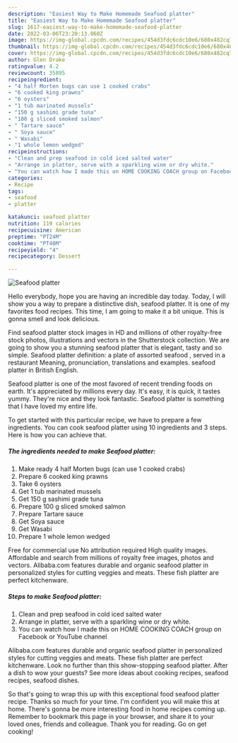 ```yaml
---
description: "Easiest Way to Make Homemade Seafood platter"
title: "Easiest Way to Make Homemade Seafood platter"
slug: 1617-easiest-way-to-make-homemade-seafood-platter
date: 2022-03-06T23:20:13.060Z
image: https://img-global.cpcdn.com/recipes/454d3fdc6cdc10e6/680x482cq70/seafood-platter-recipe-main-photo.jpg
thumbnail: https://img-global.cpcdn.com/recipes/454d3fdc6cdc10e6/680x482cq70/seafood-platter-recipe-main-photo.jpg
cover: https://img-global.cpcdn.com/recipes/454d3fdc6cdc10e6/680x482cq70/seafood-platter-recipe-main-photo.jpg
author: Glen Drake
ratingvalue: 4.2
reviewcount: 35895
recipeingredient:
- "4 half Morten bugs can use 1 cooked crabs"
- "6 cooked king prawns"
- "6 oysters"
- "1 tub marinated mussels"
- "150 g sashimi grade tuna"
- "100 g sliced smoked salmon"
- " Tartare sauce"
- " Soya sauce"
- " Wasabi"
- "1 whole lemon wedged"
recipeinstructions:
- "Clean and prep seafood in cold iced salted water"
- "Arrange in platter, serve with a sparkling wine or dry white."
- "You can watch how I made this on HOME COOKING COACH group on Facebook or YouTube channel"
categories:
- Recipe
tags:
- seafood
- platter

katakunci: seafood platter 
nutrition: 119 calories
recipecuisine: American
preptime: "PT24M"
cooktime: "PT40M"
recipeyield: "4"
recipecategory: Dessert

---
```



![Seafood platter](https://img-global.cpcdn.com/recipes/454d3fdc6cdc10e6/680x482cq70/seafood-platter-recipe-main-photo.jpg)

Hello everybody, hope you are having an incredible day today. Today, I will show you a way to prepare a distinctive dish, seafood platter. It is one of my favorites food recipes. This time, I am going to make it a bit unique. This is gonna smell and look delicious.

Find seafood platter stock images in HD and millions of other royalty-free stock photos, illustrations and vectors in the Shutterstock collection. We are going to show you a stunning seafood platter that is elegant, tasty and so simple. Seafood platter definition: a plate of assorted seafood , served in a restaurant Meaning, pronunciation, translations and examples. seafood platter in British English.

Seafood platter is one of the most favored of recent trending foods on earth. It's appreciated by millions every day. It's easy, it is quick, it tastes yummy. They're nice and they look fantastic. Seafood platter is something that I have loved my entire life.


To get started with this particular recipe, we have to prepare a few ingredients. You can cook seafood platter using 10 ingredients and 3 steps. Here is how you can achieve that.

<!--inarticleads1-->

##### The ingredients needed to make Seafood platter:

1. Make ready 4 half Morten bugs (can use 1 cooked crabs)
1. Prepare 6 cooked king prawns
1. Take 6 oysters
1. Get 1 tub marinated mussels
1. Get 150 g sashimi grade tuna
1. Prepare 100 g sliced smoked salmon
1. Prepare  Tartare sauce
1. Get  Soya sauce
1. Get  Wasabi
1. Prepare 1 whole lemon wedged


Free for commercial use No attribution required High quality images. Affordable and search from millions of royalty free images, photos and vectors. Alibaba.com features durable and organic seafood platter in personalized styles for cutting veggies and meats. These fish platter are perfect kitchenware. 

<!--inarticleads2-->

##### Steps to make Seafood platter:

1. Clean and prep seafood in cold iced salted water
1. Arrange in platter, serve with a sparkling wine or dry white.
1. You can watch how I made this on HOME COOKING COACH group on Facebook or YouTube channel


Alibaba.com features durable and organic seafood platter in personalized styles for cutting veggies and meats. These fish platter are perfect kitchenware. Look no further than this show-stopping seafood platter. After a dish to wow your guests? See more ideas about cooking recipes, seafood recipes, seafood dishes. 

So that's going to wrap this up with this exceptional food seafood platter recipe. Thanks so much for your time. I'm confident you will make this at home. There's gonna be more interesting food in home recipes coming up. Remember to bookmark this page in your browser, and share it to your loved ones, friends and colleague. Thank you for reading. Go on get cooking!
